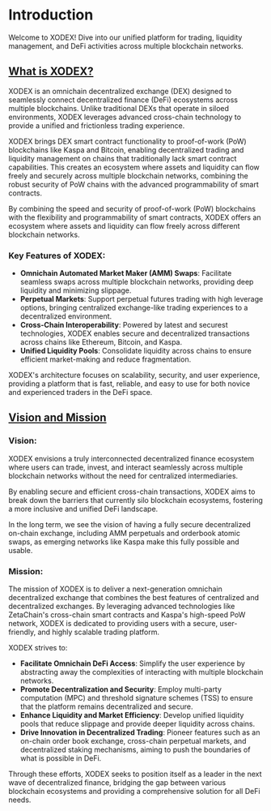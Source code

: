 Introduction
============

Welcome to XODEX! Dive into our unified platform for trading, liquidity management, and DeFi activities across multiple blockchain networks.

[What is XODEX?](https://docs.xodex.io/introduction#what-is-xodex)
------------------------------------------------------------------

XODEX is an omnichain decentralized exchange (DEX) designed to seamlessly connect decentralized finance (DeFi) ecosystems across multiple blockchains. Unlike traditional DEXs that operate in siloed environments, XODEX leverages advanced cross-chain technology to provide a unified and frictionless trading experience.

XODEX brings DEX smart contract functionality to proof-of-work (PoW) blockchains like Kaspa and Bitcoin, enabling decentralized trading and liquidity management on chains that traditionally lack smart contract capabilities. This creates an ecosystem where assets and liquidity can flow freely and securely across multiple blockchain networks, combining the robust security of PoW chains with the advanced programmability of smart contracts.

By combining the speed and security of proof-of-work (PoW) blockchains with the flexibility and programmability of smart contracts, XODEX offers an ecosystem where assets and liquidity can flow freely across different blockchain networks.

### Key Features of XODEX:

-   **Omnichain Automated Market Maker (AMM) Swaps**: Facilitate seamless swaps across multiple blockchain networks, providing deep liquidity and minimizing slippage.
-   **Perpetual Markets**: Support perpetual futures trading with high leverage options, bringing centralized exchange-like trading experiences to a decentralized environment.
-   **Cross-Chain Interoperability**: Powered by latest and securest technologies, XODEX enables secure and decentralized transactions across chains like Ethereum, Bitcoin, and Kaspa.
-   **Unified Liquidity Pools**: Consolidate liquidity across chains to ensure efficient market-making and reduce fragmentation.

XODEX's architecture focuses on scalability, security, and user experience, providing a platform that is fast, reliable, and easy to use for both novice and experienced traders in the DeFi space.

[Vision and Mission](https://docs.xodex.io/introduction#vision-and-mission)
---------------------------------------------------------------------------

### Vision:

XODEX envisions a truly interconnected decentralized finance ecosystem where users can trade, invest, and interact seamlessly across multiple blockchain networks without the need for centralized intermediaries.

By enabling secure and efficient cross-chain transactions, XODEX aims to break down the barriers that currently silo blockchain ecosystems, fostering a more inclusive and unified DeFi landscape.

In the long term, we see the vision of having a fully secure decentralized on-chain exchange, including AMM perpetuals and orderbook atomic swaps, as emerging networks like Kaspa make this fully possible and usable.

### Mission:

The mission of XODEX is to deliver a next-generation omnichain decentralized exchange that combines the best features of centralized and decentralized exchanges. By leveraging advanced technologies like ZetaChain's cross-chain smart contracts and Kaspa's high-speed PoW network, XODEX is dedicated to providing users with a secure, user-friendly, and highly scalable trading platform.

XODEX strives to:

-   **Facilitate Omnichain DeFi Access**: Simplify the user experience by abstracting away the complexities of interacting with multiple blockchain networks.
-   **Promote Decentralization and Security**: Employ multi-party computation (MPC) and threshold signature schemes (TSS) to ensure that the platform remains decentralized and secure.
-   **Enhance Liquidity and Market Efficiency**: Develop unified liquidity pools that reduce slippage and provide deeper liquidity across chains.
-   **Drive Innovation in Decentralized Trading**: Pioneer features such as an on-chain order book exchange, cross-chain perpetual markets, and decentralized staking mechanisms, aiming to push the boundaries of what is possible in DeFi.

Through these efforts, XODEX seeks to position itself as a leader in the next wave of decentralized finance, bridging the gap between various blockchain ecosystems and providing a comprehensive solution for all DeFi needs.